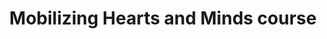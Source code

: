 ---
title: Mobilizing Hearts and Minds course
type: Participant
location: The ReImagining Value Action Lab
subtext:
dateFormat: # "year", otherwise will be displayed MM.YYYY
dateEnd: 
dateStart: 2023-09-01
url: https://reimaginingvalue.ca/hearts-and-minds/
---